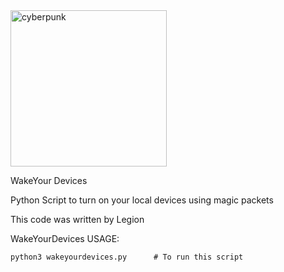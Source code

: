 <img src="https://imgur.com/l7aWcEX.png" alt="cyberpunk" width="250" />

WakeYour Devices

Python Script to turn on your local devices using magic packets

This code was written by Legion

WakeYourDevices USAGE:
```
python3 wakeyourdevices.py		# To run this script

```

